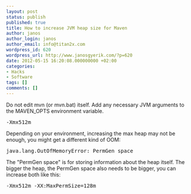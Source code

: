 ```yaml
---
layout: post
status: publish
published: true
title: How to increase JVM heap size for Maven
author: janos
author_login: janos
author_email: info@titan2x.com
wordpress_id: 620
wordpress_url: http://www.janosgyerik.com/?p=620
date: 2012-05-15 16:20:08.000000000 +02:00
categories:
- Hacks
- Software
tags: []
comments: []
---
```

Do not edit mvn (or mvn.bat) itself. Add any necessary JVM arguments to the MAVEN_OPTS environment variable.
<pre>-Xmx512m</pre>
Depending on your environment, increasing the max heap may not be enough, you might get a different kind of OOM:
<pre>java.lang.OutOfMemoryError: PermGen space</pre>
The "PermGen space" is for storing information about the heap itself. The bigger the heap, the PermGen space also needs to be bigger, you can increase both like this:
<pre>-Xmx512m -XX:MaxPermSize=128m</pre>

